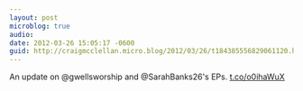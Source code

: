 ```yaml
---
layout: post
microblog: true
audio: 
date: 2012-03-26 15:05:17 -0600
guid: http://craigmcclellan.micro.blog/2012/03/26/t184385556829061120.html
---
```

An update on @gwellsworship and @SarahBanks26's EPs.
[t.co/o0ihaWuX](http://t.co/o0ihaWuX)
